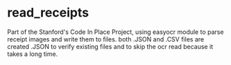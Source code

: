 # read_receipts
Part of the Stanford's Code In Place Project, using easyocr module to parse receipt images and write them to files.
both .JSON and .CSV files are created
.JSON to verify existing files and to skip the ocr read because it takes a long time.
